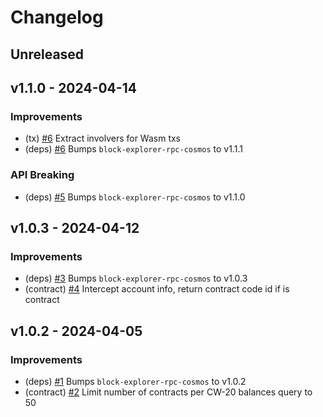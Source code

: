<!--
Guiding Principles:

Changelogs are for humans, not machines.
There should be an entry for every single version.
The same types of changes should be grouped.
Versions and sections should be linkable.
The latest version comes first.
The release date of each version is displayed.
Mention whether you follow Semantic Versioning.

Usage:

Change log entries are to be added to the Unreleased section under the
appropriate stanza (see below). Each entry should ideally include a tag and
the GitHub issue reference in the following format:

* (<tag>) \#<issue-number> message

Tag must include `sql` if having any changes relate to schema

The issue numbers will later be link-ified during the release process,
so you do not have to worry about including a link manually, but you can if you wish.

Types of changes (Stanzas):

"Features" for new features.
"Improvements" for changes in existing functionality.
"Deprecated" for soon-to-be removed features.
"Bug Fixes" for any bug fixes.
"Schema Breaking" for breaking SQL Schema.
"API Breaking" for breaking API.

If any PR belong to multiple types of change, reference it into all types with only ticket id, no need description (convention)

Ref: https://keepachangelog.com/en/1.0.0/
-->

<!--
Templates for Unreleased:

## Unreleased

### Features

### Improvements

### Bug Fixes

### Schema Breaking

### API Breaking
-->

# Changelog

## Unreleased

## v1.1.0 - 2024-04-14

### Improvements

- (tx) [#6](https://github.com/bcdevtools/wasm-block-explorer-rpc-cosmos/pull/6) Extract involvers for Wasm txs
- (deps) [#6](https://github.com/bcdevtools/wasm-block-explorer-rpc-cosmos/pull/6) Bumps `block-explorer-rpc-cosmos` to v1.1.1

### API Breaking

- (deps) [#5](https://github.com/bcdevtools/wasm-block-explorer-rpc-cosmos/pull/5) Bumps `block-explorer-rpc-cosmos` to v1.1.0

## v1.0.3 - 2024-04-12

### Improvements

- (deps) [#3](https://github.com/bcdevtools/wasm-block-explorer-rpc-cosmos/pull/3) Bumps `block-explorer-rpc-cosmos` to v1.0.3
- (contract) [#4](https://github.com/bcdevtools/wasm-block-explorer-rpc-cosmos/pull/4) Intercept account info, return contract code id if is contract

## v1.0.2 - 2024-04-05

### Improvements

- (deps) [#1](https://github.com/bcdevtools/wasm-block-explorer-rpc-cosmos/pull/1) Bumps `block-explorer-rpc-cosmos` to v1.0.2
- (contract) [#2](https://github.com/bcdevtools/wasm-block-explorer-rpc-cosmos/pull/2) Limit number of contracts per CW-20 balances query to 50
